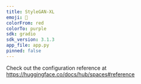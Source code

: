 ```yaml
---
title: StyleGAN-XL
emoji: 🏃
colorFrom: red
colorTo: purple
sdk: gradio
sdk_version: 3.1.3
app_file: app.py
pinned: false
---
```


Check out the configuration reference at https://huggingface.co/docs/hub/spaces#reference

